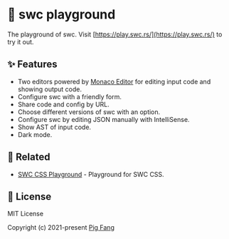 # 🎲 swc playground

The playground of swc. Visit [https://play.swc.rs/](https://play.swc.rs/) to try it out.

## ✨ Features

- Two editors powered by [Monaco Editor](https://github.com/microsoft/monaco-editor) for editing input code and showing output code.
- Configure swc with a friendly form.
- Share code and config by URL.
- Choose different versions of swc with an option.
- Configure swc by editing JSON manually with IntelliSense.
- Show AST of input code.
- Dark mode.

## 🙌 Related

- [SWC CSS Playground](http://github.com/g-plane/swc-css-playground) - Playground for SWC CSS.

## 📜 License

MIT License

Copyright (c) 2021-present [Pig Fang](https://github.com/g-plane)
